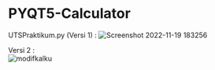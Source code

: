 # PYQT5-Calculator

UTSPraktikum.py (Versi 1) :
![Screenshot 2022-11-19 183256](https://user-images.githubusercontent.com/97670164/202848662-5b1f8784-2da9-4ca1-8771-e8ac09c21ca0.png)

Versi 2  :  
![modifkalku](https://user-images.githubusercontent.com/97670164/203553493-8127fee4-3709-41e2-9b66-a44eca640b2a.png)

